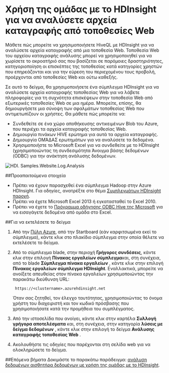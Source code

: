 <properties 
    pageTitle="Χρήση της ομάδας με Hadoop για την τοποθεσία Web του αρχείου καταγραφής ανάλυση | Microsoft Azure" 
    description="Μάθετε πώς να χρησιμοποιείτε ομάδα με το HDInsight για να αναλύσετε αρχεία καταγραφής από την τοποθεσία Web. Θα χρησιμοποιείτε ένα αρχείο καταγραφής ως είσοδο σε έναν πίνακα HDInsight και χρησιμοποιήστε HiveQL ερώτημα για τα δεδομένα." 
    services="hdinsight" 
    documentationCenter="" 
    authors="nitinme" 
    manager="jhubbard" 
    editor="cgronlun"
    tags="azure-portal"/>

<tags 
    ms.service="hdinsight" 
    ms.workload="big-data" 
    ms.tgt_pltfrm="na" 
    ms.devlang="na" 
    ms.topic="article" 
    ms.date="05/17/2016" 
    ms.author="nitinme"/>

# <a name="use-hive-with-hdinsight-to-analyze-logs-from-websites"></a>Χρήση της ομάδας με το HDInsight για να αναλύσετε αρχεία καταγραφής από τοποθεσίες Web

Μάθετε πώς μπορείτε να χρησιμοποιήσετε HiveQL με HDInsight για να αναλύσετε αρχεία καταγραφής από μια τοποθεσία Web. Τοποθεσία Web του αρχείου καταγραφής ανάλυσης μπορεί να χρησιμοποιηθεί για να χωρίσετε το ακροατήριό σας που βασίζεται σε παρόμοιες δραστηριότητες, κατηγοριοποίηση οι επισκέπτες της τοποθεσίας κατά κατηγορίες χρηστών που επηρεάζονται και για την εύρεση του περιεχομένου τους προβολή, προέρχονται από τοποθεσίες Web και ούτω καθεξής.

Σε αυτό το δείγμα, θα χρησιμοποιήσετε ένα σύμπλεγμα HDInsight για να αναλύσετε αρχεία καταγραφής τοποθεσίας Web για να λάβετε πληροφορίες για τη συχνότητα επισκέψεων στην τοποθεσία Web από εξωτερικές τοποθεσίες Web σε μια ημέρα. Μπορείτε, επίσης, θα δημιουργήσετε μια σύνοψη των σφαλμάτων τοποθεσίας Web που αντιμετωπίζουν οι χρήστες. Θα μάθετε πώς μπορείτε να:

- Συνδεθείτε σε ένα χώρο αποθήκευσης αντικειμένων Blob του Azure, που περιέχει τα αρχεία καταγραφής τοποθεσίας Web.
- Δημιουργία πινάκων HIVE ερώτημα για αυτά τα αρχεία καταγραφής.
- Δημιουργία ΟΜΆΔΑΣ ερωτημάτων για να αναλύσετε τα δεδομένα.
- Χρησιμοποιήστε το Microsoft Excel για να συνδεθείτε με το HDInsight (χρησιμοποιώντας τη συνδεσιμότητα Άνοιγμα βάσης δεδομένων (ODBC) για την ανάκτηση ανάλυσης δεδομένων.

![HDI. Samples.Website.Log.Analysis][img-hdi-weblogs-sample]

##<a name="prerequisites"></a>Προαπαιτούμενα στοιχεία

- Πρέπει να έχουν παρασχεθεί ένα σύμπλεγμα Hadoop στην Azure HDInsight. Για οδηγίες, ανατρέξτε στο θέμα [Συμπλεγμάτων HDInsight παροχή][hdinsight-provision]. 
- Πρέπει να έχετε Microsoft Excel 2013 ή εγκατασταθεί το Excel 2010.
- Πρέπει να έχετε το [Πρόγραμμα οδήγησης ODBC Hive της Microsoft](http://www.microsoft.com/download/details.aspx?id=40886) για να εισαγάγετε δεδομένα από ομάδα στο Excel.


##<a name="to-run-the-sample"></a>Για να εκτελέσετε το δείγμα

1. Από την [Πύλη Azure](https://portal.azure.com/), από την Startboard (εάν καρφιτσωμένα εκεί το σύμπλεγμα), κάντε κλικ στο πλακίδιο σύμπλεγμα στην οποία θέλετε να εκτελέσετε το δείγμα.

2. Από το σύμπλεγμα blade, στην περιοχή **Γρήγορες συνδέσεις**, κάντε κλικ στην επιλογή **Πίνακας εργαλείων σύμπλεγμα**και, στη συνέχεια, από το blade **Σύμπλεγμα πίνακα εργαλείων** , κάντε κλικ στην επιλογή **Πίνακας εργαλείων σύμπλεγμα HDInsight**. Εναλλακτικά, μπορείτε να ανοίξετε απευθείας στον πίνακα εργαλείων χρησιμοποιώντας την παρακάτω διεύθυνση URL:

        https://<clustername>.azurehdinsight.net
    
    Όταν σας ζητηθεί, τον έλεγχο ταυτότητας, χρησιμοποιώντας το όνομα χρήστη του διαχειριστή και τον κωδικό πρόσβασης που χρησιμοποιήσατε κατά την προμήθεια του συμπλέγματος.
  
2. Από την ιστοσελίδα που ανοίγει, κάντε κλικ στην καρτέλα **Συλλογή γρήγορα αποτελέσματα** και, στη συνέχεια, στην κατηγορία **λύσεις με δείγμα δεδομένων** , κάντε κλικ στην επιλογή το δείγμα **Ανάλυσης καταγραφής τοποθεσίας Web** .

3. Ακολουθήστε τις οδηγίες που παρέχονται στη σελίδα web για να ολοκληρώσετε το δείγμα.

##<a name="next-steps"></a>Επόμενα βήματα
Δοκιμάστε το παρακάτω παράδειγμα: [ανάλυση δεδομένων αισθητήρα δεδομένων με χρήση της ομάδας με το HDInsight](hdinsight-hive-analyze-sensor-data.md).


[hdinsight-provision]: hdinsight-provision-clusters.md
[hdinsight-sensor-data-sample]: ../hdinsight-use-hive-sensor-data-analysis.md

[img-hdi-weblogs-sample]: ./media/hdinsight-hive-analyze-website-log/hdinsight-weblogs-sample.png
 
